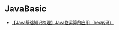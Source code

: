 # JavaBasic
- [【Java基础知识梳理】Java位运算的应用（hex转码）](_post/tech/java-basic/2019-03-06-【Java基础知识梳理】Java位运算的应用（hex转码）.md) 
